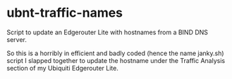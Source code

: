 # ubnt-traffic-names
Script to update an Edgerouter Lite with hostnames from a BIND DNS server.

So this is a horribly in efficient and badly coded (hence the name janky.sh) script I slapped together to update the hostname under the Traffic Analysis section of my Ubiquiti Edgerouter Lite.
